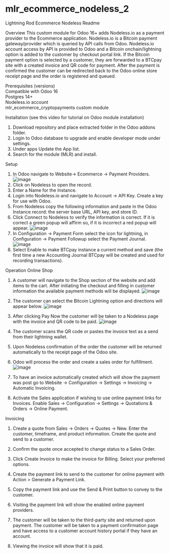 # mlr_ecommerce_nodeless_2
Lightning Rod Ecommerce Nodeless Readme

Overview
This custom module for Odoo 16+ adds Nodeless.io as a payment provider to the Ecommerce application. Nodeless.io is a Bitcoin payment gateway/provider which is queried by API calls from Odoo. Nodeless.io account access by API is provided to Odoo and a Bitcoin onchain/lightning option is added to the customer by checkout portal link. If the Bitcoin payment option is selected by a customer, they are forwarded to a BTCpay site with a created invoice and QR code for payment. After the payment is confirmed the customer can be redirected back to the Odoo online store receipt page and the order is registered and queued.

Prerequisites (versions)
<br>Compatible with Odoo 16
<br>Postgres 14+
<br>Nodeless.io account
<br>mlr_ecommerce_cryptopayments custom module

Installation (see this video for tutorial on Odoo module installation)
1. Download repository and place extracted folder in the Odoo addons folder.
2. Login to Odoo database to upgrade and enable developer mode under settings.
3. Under apps Update the App list.
4. Search for the module (MLR) and install.

Setup

1. In Odoo navigate to Website-> Ecommerce -> Payment Providers.
![image](https://github.com/ERP-FTW/mlr_ecommerce_nodeless_2/assets/124227412/c4f16673-99d1-4dac-b7b0-e731e2336a33)
2. Click on Nodeless to open the record.
4. Enter a Name for the Instance. 
5. Login into Nodeless.io and navigate to Account -> API Key. Create a key for use with Odoo.
6. From Nodeless copy the following information and paste in the Odoo Instance record: the server base URL, API key, and store ID.
7. Click Connect to Nodeless to verify the information is correct. If it is correct a green popup will affirm so, if it is incorrect a red popup will appear.
![image](https://github.com/ERP-FTW/mlr_ecommerce_nodeless_2/assets/124227412/6a1311bf-4d92-4bff-abbb-0f67b73ab3b5)
9. In Configuration -> Payment Form select the icon for lightning, in Configuration -> Payment Followup select the Payment Journal.
![image](https://github.com/ERP-FTW/mlr_ecommerce_nodeless_2/assets/124227412/11649f36-85e7-4c24-9eb1-766edd1a49f7)
10. Select Enable to make BTCpay instance a current method and save (the first time a new Accounting Journal BTCpay will be created and used for recording transactions).
   

Operation
Online Shop
1. A customer will navigate to the Shop section of the website and add items to the cart. After initiating the checkout and filling in customer information the available payment methods will be displayed.
![image](https://github.com/ERP-FTW/mlr_ecommerce_nodeless_2/assets/124227412/cb6a9f7b-85d8-4e37-b522-53015a4d0328)
3. The customer can select the Bitcoin Lightning option and directions will appear below.
![image](https://github.com/ERP-FTW/mlr_ecommerce_nodeless_2/assets/124227412/a4ef4c09-b5b9-4253-8bad-15655cd225d0)
4. After clicking Pay Now  the customer will be taken to a Nodeless page with the invoice and QR code to be paid.
![image](https://github.com/ERP-FTW/mlr_ecommerce_nodeless_2/assets/124227412/4be87cc5-7d7e-4e48-922c-99992659ba0c)
5. The customer scans the QR code or pastes the invoice text as a send from their lightning wallet.
6. Upon Nodeless confirmation of the order the customer will be returned automatically to the receipt page of the Odoo site.
8. Odoo will process the order and create a sales order for fulfillment.
![image](https://github.com/ERP-FTW/mlr_ecommerce_nodeless_2/assets/124227412/ea135de5-f370-4b6f-8aca-8193588e80b1)

9. To have an invoice automatically created which will show the payment was post go to Website -> Configuration -> Settings -> Invoicing -> Automatic Invoicing.
10. Activate the Sales application if wishing to use online payment links for Invoices. Enable Sales -> Configuration -> Settings -> Quotations & Orders -> Online Payment.




Invoicing
1. Create a quote from Sales -> Orders -> Quotes -> New. Enter the customer, timeframe, and product information. Create the quote and send to a customer.
  
2. Confirm the quote once accepted to change status to a Sales Order.
  
3. Click Create Invoice to make the invoice for Billing. Select your preferred options.

4. Create the payment link to send to the customer for online payment with Action > Generate a Payment Link.
   
5. Copy the payment link and use the Send & Print button to convey to the customer.

6. Visiting the payment link will show the enabled online payment providers.

7. The customer will be taken to the third-party site and returned upon payment. The customer will be taken to a payment confirmation page and have access to a customer account history portal if they have an account.
   
8. Viewing the invoice will show that it is paid.
